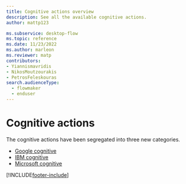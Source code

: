 ```yaml
---
title: Cognitive actions overview
description: See all the available cognitive actions.
author: mattp123

ms.subservice: desktop-flow
ms.topic: reference
ms.date: 11/23/2022
ms.author: marleon
ms.reviewer: matp
contributors:
- Yiannismavridis
- NikosMoutzourakis
- PetrosFeleskouras
search.audienceType: 
  - flowmaker
  - enduser
---
```


# Cognitive actions

The cognitive actions have been segregated into three new categories.

- [Google cognitive](googlecognitive.md)
- [IBM cognitive](ibmcognitive.md)
- [Microsoft cognitive](microsoftcognitive.md)

[!INCLUDE[footer-include](../../includes/footer-banner.md)]
